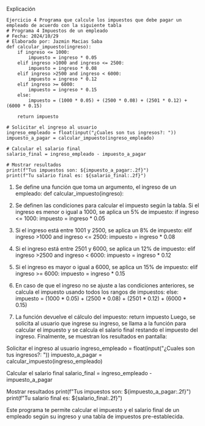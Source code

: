 Explicación
```
Ejercicio 4 Programa que calcule los impuestos que debe pagar un empleado de acuerdo con la siguiente tabla  
# Programa 4 Impuestos de un empleado
# Fecha: 2024/10/29
# Elaborado por: Jazmin Macias Saba 
def calcular_impuesto(ingreso):
    if ingreso <= 1000:
        impuesto = ingreso * 0.05
    elif ingreso >1000 and ingreso <= 2500:
        impuesto = ingreso * 0.08 
    elif ingreso >2500 and ingreso < 6000:
        impuesto = ingreso * 0.12
    elif ingreso >= 6000:
        impuesto = ingreso * 0.15
    else:
        impuesto = (1000 * 0.05) + (2500 * 0.08) + (2501 * 0.12) + (6000 * 0.15)
    
    return impuesto

# Solicitar el ingreso al usuario
ingreso_empleado = float(input("¿Cuales son tus ingresos?: "))
impuesto_a_pagar = calcular_impuesto(ingreso_empleado)

# Calcular el salario final
salario_final = ingreso_empleado - impuesto_a_pagar

# Mostrar resultados
print(f"Tus impuestos son: ${impuesto_a_pagar:.2f}")
print(f"Tu salario final es: ${salario_final:.2f}")
```
1. Se define una función que toma un argumento, el ingreso de un empleado:
def calcular_impuesto(ingreso):

2. Se definen las condiciones para calcular el impuesto según la tabla. Si el ingreso es menor o igual a 1000, se aplica un 5% de impuesto:
    if ingreso <= 1000:
        impuesto = ingreso * 0.05

3. Si el ingreso está entre 1001 y 2500, se aplica un 8% de impuesto:
    elif ingreso >1000 and ingreso <= 2500:
        impuesto = ingreso * 0.08


4. Si el ingreso está entre 2501 y 6000, se aplica un 12% de impuesto:
    elif ingreso >2500 and ingreso < 6000:
        impuesto = ingreso * 0.12

5. Si el ingreso es mayor o igual a 6000, se aplica un 15% de impuesto:
    elif ingreso >= 6000:
        impuesto = ingreso * 0.15

6. En caso de que el ingreso no se ajuste a las condiciones anteriores, se calcula el impuesto usando todos los rangos de impuestos:
    else:
        impuesto = (1000 * 0.05) + (2500 * 0.08) + (2501 * 0.12) + (6000 * 0.15)

7. La función devuelve el cálculo del impuesto:
    return impuesto
Luego, se solicita al usuario que ingrese su ingreso, se llama a la función para calcular el impuesto y se calcula el salario final restando el impuesto del ingreso. Finalmente, se muestran los resultados en pantalla:

Solicitar el ingreso al usuario
ingreso_empleado = float(input("¿Cuales son tus ingresos?: "))
impuesto_a_pagar = calcular_impuesto(ingreso_empleado)

Calcular el salario final
salario_final = ingreso_empleado - impuesto_a_pagar

Mostrar resultados
print(f"Tus impuestos son: ${impuesto_a_pagar:.2f}")
print(f"Tu salario final es: ${salario_final:.2f}")

Este programa te permite calcular el impuesto y el salario final de un empleado según su ingreso y una tabla de impuestos pre-establecida.
